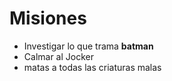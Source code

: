 # Misiones

* Investigar lo que trama **batman**
* Calmar al Jocker
* matas a todas las criaturas malas
